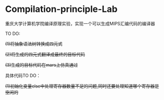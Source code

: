 # Compilation-principle-Lab
重庆大学计算机学院编译原理实验，实现一个可以生成MIPS汇编代码的编译器

TO DO:

~~(1)将抽象语法树转换成四元式~~

~~(2)将生成的四元式翻译成最终的目标代码~~

~~(3)生成的目标代码在mars上仿真通过~~

具体代码TO DO：

~~(1)初始化变量else中处理寄存器数量不足的问题,同时还要处理知道哪个寄存器是空闲的~~

